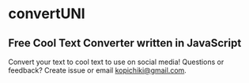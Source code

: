 # convertUNI
## Free Cool Text Converter written in JavaScript

Convert your text to cool text to use on social media!
Questions or feedback? Create issue or email kopichiki@gmail.com.
